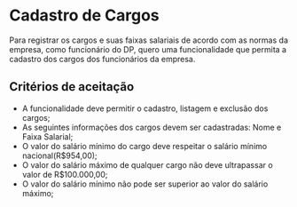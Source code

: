# Cadastro de Cargos

Para registrar os cargos e suas faixas salariais de acordo com as normas da empresa, como funcionário do DP, quero uma funcionalidade que permita a cadastro dos cargos dos funcionários da empresa.

## Critérios de aceitação

* A funcionalidade deve permitir o cadastro, listagem e exclusão dos cargos;
* As seguintes informações dos cargos devem ser cadastradas: Nome e Faixa Salarial;
* O valor do salário mínimo do cargo deve respeitar o salário mínimo nacional(R$954,00);
* O valor do salário máximo de qualquer cargo não deve ultrapassar o valor de R$100.000,00;
* O valor do salário mínimo não pode ser superior ao valor do salário máximo;
